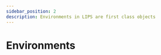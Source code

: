 ```yaml
---
sidebar_position: 2
description: Environments in LIPS are first class objects
---
```


# Environments
